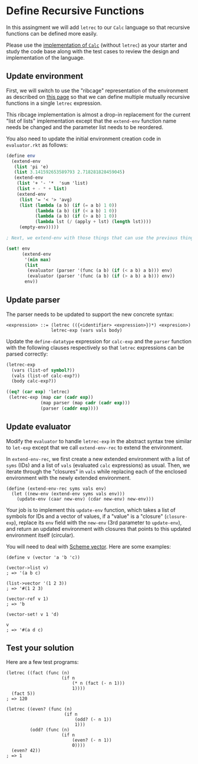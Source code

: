 # Define Recursive Functions

In this assingment we will add `letrec` to our `Calc` language so that recursive
functions can be defined more easily.

Please use the [implementation of `Calc`](https://github.com/sbunivedu/calc-lang-sol/blob/let/sol.zip)
(without `letrec`) as your starter and study the code base along with the test cases to review
the design and implementation of the language.

## Update environment
First, we will switch to use the "ribcage" representation of the environment as
described on [this page](https://github.com/sbunivedu/environment/blob/main/README.md)
so that we can define multiple mutually recursive functions in a single `letrec` expression.

This ribcage implementation is almost a drop-in replacement for the current "list of lists"
implementation except that the `extend-env` function name needs be changed and the parameter
list needs to be reordered.

You also need to update the initial environment creation code in `evaluator.rkt` as follows:
```scheme
(define env
  (extend-env
   (list 'pi 'e)
   (list 3.141592653589793 2.718281828459045)
   (extend-env
    (list '+ '- '*  'sum 'list)
    (list + - * + list)
    (extend-env
     (list '= '< '> 'avg)
     (list (lambda (a b) (if (= a b) 1 0))
           (lambda (a b) (if (< a b) 1 0))
           (lambda (a b) (if (> a b) 1 0))
           (lambda lst (/ (apply + lst) (length lst))))
     (empty-env)))))

; Next, we extend-env with those things that can use the previous things:

(set! env
      (extend-env
       '(min max)
       (list
        (evaluator (parser '(func (a b) (if (< a b) a b))) env)
        (evaluator (parser '(func (a b) (if (> a b) a b))) env))
       env))
```

## Update parser

The parser needs to be updated to support the new concrete syntax:
```
<expression> ::= (letrec (({<identifier> <expression>})*) <expresion>)
                 letrec-exp (vars vals body)
```

Update the `define-datatype` expression for `calc-exp` and the `parser`
function with the following clauses respectively so that `letrec` expressions
can be parsed correctly:
```scheme
(letrec-exp
  (vars (list-of symbol?))
  (vals (list-of calc-exp?))
  (body calc-exp?))
```
```scheme
((eq? (car exp) 'letrec)
 (letrec-exp (map car (cadr exp))
             (map parser (map cadr (cadr exp)))
             (parser (caddr exp))))
```

## Update evaluator
Modify the `evaluator` to handle `letrec-exp` in the abstract syntax tree
similar to `let-exp` except that we call `extend-env-rec` to extend the
environment.

In `extend-env-rec`, we first create a new extended environment with
a list of `syms` (IDs) and a list of `vals` (evaluated `calc` expressions)
as usual. Then, we iterate through the "closures" in `vals` while
replacing each of the enclosed environment with the newly extended environment.

```
(define (extend-env-rec syms vals env)
  (let ((new-env (extend-env syms vals env)))
    (update-env (caar new-env) (cdar new-env) new-env)))
```

Your job is to implement this `update-env` function, which takes a list of
symbols for IDs and a vector of values, if a "value" is a "closure" (`closure-exp`),
replace its `env` field with the `new-env` (3rd parameter to `update-env`),
and return an updated environment with closures that points to this updated
environment itself (circular).

You will need to deal with [Scheme vector](https://docs.racket-lang.org/reference/vectors.html).
Here are some examples:
```
(define v (vector 'a 'b 'c))

(vector->list v)
; => '(a b c)

(list->vector '(1 2 3))
; => '#(1 2 3)

(vector-ref v 1)
; => 'b

(vector-set! v 1 'd)

v
; => '#(a d c)
```

## Test your solution

Here are a few test programs:
```
(letrec ((fact (func (n)
                     (if n
                         (* n (fact (- n 1)))
                         1))))
  (fact 5))
; => 120

(letrec ((even? (func (n)
                      (if n
                          (odd? (- n 1))
                          1)))
         (odd? (func (n)
                     (if n
                         (even? (- n 1))
                         0))))
  (even? 42))
; => 1
```
